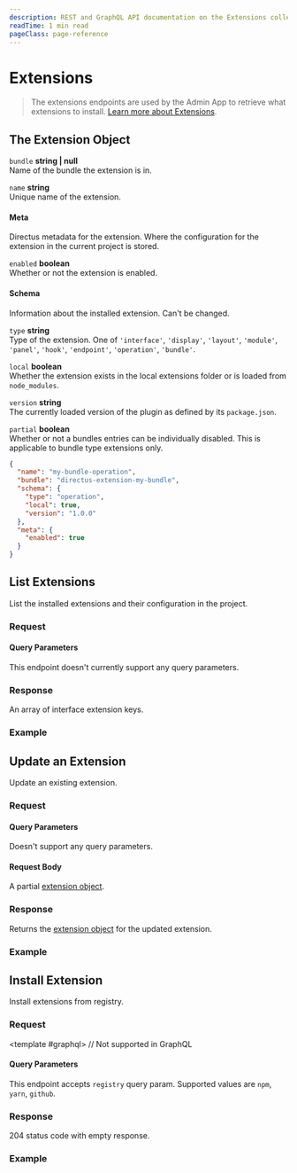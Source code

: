```yaml
---
description: REST and GraphQL API documentation on the Extensions collection in Directus.
readTime: 1 min read
pageClass: page-reference
---
```


# Extensions

> The extensions endpoints are used by the Admin App to retrieve what extensions to install.
> [Learn more about Extensions](/user-guide/overview/glossary#extensions).

## The Extension Object

`bundle` **string | null**\
Name of the bundle the extension is in.

`name` **string**\
Unique name of the extension.

#### Meta

Directus metadata for the extension. Where the configuration for the extension in the current project is stored.

`enabled` **boolean**\
Whether or not the extension is enabled.

#### Schema

Information about the installed extension. Can't be changed.

`type` **string**\
Type of the extension. One of `'interface'`, `'display'`, `'layout'`, `'module'`, `'panel'`, `'hook'`, `'endpoint'`, `'operation'`,
`'bundle'`.

`local` **boolean**\
Whether the extension exists in the local extensions folder or is loaded from `node_modules`.

`version` **string**\
The currently loaded version of the plugin as defined by its `package.json`.

`partial` **boolean**\
Whether or not a bundles entries can be individually disabled. This is applicable to bundle type extensions only.

```json
{
  "name": "my-bundle-operation",
  "bundle": "directus-extension-my-bundle",
  "schema": {
    "type": "operation",
    "local": true,
    "version": "1.0.0"
  },
  "meta": {
    "enabled": true
  }
}
```

## List Extensions

List the installed extensions and their configuration in the project.

### Request

<SnippetToggler :choices="['REST', 'GraphQL', 'SDK']" group="api">
<template #rest>

`GET /extensions/`

</template>
<template #graphql>

`POST /graphql/system`

```graphql
type Query {
	extensions: [extension]
}
```

</template>
<template #sdk>

```js
import { createDirectus, rest, readExtensions } from '@directus/sdk';

const client = createDirectus('directus_project_url').with(rest());

const result = await client.request(readExtensions());
```

</template>
</SnippetToggler>

#### Query Parameters

This endpoint doesn't currently support any query parameters.

### Response

An array of interface extension keys.

### Example

<SnippetToggler :choices="['REST', 'GraphQL', 'SDK']" group="api">
<template #rest>

`GET /extensions/`

</template>
<template #graphql>

`POST /graphql/system`

```graphql
query {
	extensions {
		name
		type
	}
}
```

</template>
<template #sdk>

```js
import { createDirectus, rest, readExtensions } from '@directus/sdk';

const client = createDirectus('https://directus.example.com').with(rest());

const result = await client.request(readExtensions());
```

</template>
</SnippetToggler>

## Update an Extension

Update an existing extension.

### Request

<SnippetToggler :choices="['REST', 'GraphQL', 'SDK']" group="api">
<template #rest>

`PATCH /extension/:bundleOrName/:name?`

Provide a partial [extension object](#the-extension-object) as the body of your request.

</template>
<template #graphql>

`POST /graphql/system`

```graphql
type Mutation {
	update_extensions_item(bundle: String, name: String!, data: update_directus_extensions_input!): directus_extensions
}
```

</template>
<template #sdk>

```js
import { createDirectus, rest, updateExtension } from '@directus/sdk';

const client = createDirectus('directus_project_url').with(rest());

const result = await client.request(updateExtension(bundle, name, partial_extension_object));
```

</template>
</SnippetToggler>

#### Query Parameters

Doesn't support any query parameters.

#### Request Body

A partial [extension object](#the-extension-object).

### Response

Returns the [extension object](#the-extension-object) for the updated extension.

### Example

<SnippetToggler :choices="['REST', 'GraphQL', 'SDK']" group="api">
<template #rest>

`PATCH /extensions/my-bundle/draw-interface`

```json
{
	"meta": {
		"enabled": false
	}
}
```

</template>
<template #graphql>

`POST /graphql/system`

```graphql
mutation {
	update_extensions_item(bundle: null, name: "my-custom-display", data: { meta: { enabled: true } }) {
		name
		type
	}
}
```

</template>
<template #sdk>

```js
import { createDirectus, rest, updateExtension } from '@directus/sdk';

const client = createDirectus('https://directus.example.com').with(rest());

const result = await client.request(
	updateExtension('directus-extension-bundle', 'stock-display', {
		meta: {
			enabled: false
		},
	})
);
```

</template>
</SnippetToggler>

## Install Extension

Install extensions from registry.

### Request

<SnippetToggler :choices="['REST', 'GraphQL', 'SDK']" group="api">
<template #rest>

`POST /extensions/:name/:version?`

</template>

<template #graphql> // Not supported in GraphQL

</template>
<template #sdk>
// Not implemented in sdk
</template>

</SnippetToggler>

#### Query Parameters

This endpoint accepts `registry` query param. Supported values are `npm`, `yarn`, `github`.

### Response

204 status code with empty response.

### Example

<SnippetToggler :choices="['REST', 'GraphQL', 'SDK']" group="api">
<template #rest>

`POST /extensions/directus-extension-randomized-endpoint/1.0.0?regstry=npm`

```json
{}
```

</template>
<template #graphql>
// Not supported in GraphQL

</template>
<template #sdk>

// Not implemented in sdk

</template>
</SnippetToggler>
